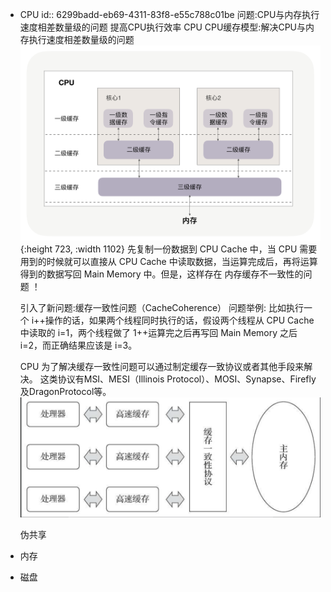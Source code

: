 - CPU
  id:: 6299badd-eb69-4311-83f8-e55c788c01be
  问题:CPU与内存执行速度相差数量级的问题
  提高CPU执行效率
  CPU
  CPU缓存模型:解决CPU与内存执行速度相差数量级的问题
  ![image.png](../assets/image_1654242940489_0.png){:height 723, :width 1102} 
  先复制一份数据到 CPU Cache 中，当 CPU 需要用到的时候就可以直接从 CPU Cache 中读取数据，当运算完成后，再将运算得到的数据写回 Main Memory 中。但是，这样存在 内存缓存不一致性的问题 ！
  
  引入了新问题:缓存一致性问题（CacheCoherence）
  问题举例:
  比如执行一个 i++操作的话，如果两个线程同时执行的话，假设两个线程从 CPU Cache 中读取的 i=1，两个线程做了 1++运算完之后再写回 Main Memory 之后 i=2，而正确结果应该是 i=3。
  
  CPU 为了解决缓存一致性问题可以通过制定缓存一致协议或者其他手段来解决。
  这类协议有MSI、MESI（Illinois Protocol）、MOSI、Synapse、Firefly及DragonProtocol等。
  ![处理器、高速缓存、主内存间的交互关系.png](../assets/截屏2022-06-05_上午8.57.17_1654390658611_0.png) 
  
  伪共享
- 内存
- 磁盘